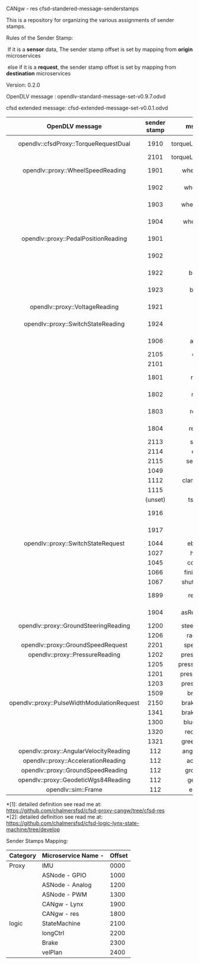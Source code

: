 CANgw - res  cfsd-standered-message-senderstamps

This is a repository for organizing the various assignments of sender stamps. 


Rules of the Sender Stamp:

​	If it is a **sensor** data, The sender stamp offset is set by mapping from **origin** microservices

​	else if it is a **request**, the sender stamp offset is set by mapping from **destination** microservices

Version: 0.2.0

OpenDLV message : opendlv-standard-message-set-v0.9.7.odvd

cfsd extended message: cfsd-extended-message-set-v0.0.1.odvd

|               OpenDLV message               | sender stamp |      msg content       | sensor/req |      unit       | origin      | Desitnation |
| :-----------------------------------------: | :----------: | :--------------------: | :--------: | :-------------: | ----------- | ----------- |
|    opendlv::cfsdProxy::TorqueRequestDual    |     1910     | torqueLeft&torqueRight |    req     |    0~2400cNm    | StateM      | CANgw-Lynx  |
|                                             |     2101     | torqueLeft&torqueRight |    req     |    0~2400cNm    | longCtrl    | StateM      |
|      opendlv::proxy::WheelSpeedReading      |     1901     |     wheelRareRight     |   sensor   |      Km/h       | CANgw-Lynx  |             |
|                                             |     1902     |     wheelRareLeft      |   sensor   |      Km/h       | CANgw-Lynx  |             |
|                                             |     1903     |    wheelFrontRight     |   sensor   |      Km/h       | CANgw-Lynx  |             |
|                                             |     1904     |     wheelFrontLeft     |   sensor   |      Km/h       | CANgw-Lynx  |             |
|    opendlv::proxy::PedalPositionReading     |     1901     |         brake          |   sensor   |        %        | CANgw-Lynx  |             |
|                                             |     1902     |        throttle        |   sensor   |        %        | CANgw-Lynx  |             |
|                                             |     1922     |       brakeFront       |   sensor   |        %        | CANgw-Lynx  |             |
|                                             |     1923     |       brakeRear        |   sensor   |        %        | CANgw-Lynx  |             |
|       opendlv::proxy::VoltageReading        |     1921     |         accSoC         |   sensor   | State of Charge | CANgw-Lynx  |             |
|     opendlv::proxy::SwitchStateReading      |     1924     |        dlStatus        |   sensor   |       0/1       | CANgw-Lynx  |             |
|                                             |     1906     |       asMission        |   sensor   |       0-8       | CANgw-Lynx  |             |
|                                             |     2105     |        ebsFault        |   sensor   |      bool       | StateM      |             |
|                                             |     2101     |        asState         |   sensor   |   states*[2]    | StateM      |             |
|                                             |     1801     |       resStatus        |   sensor   |     0/1*[1]     | CANgw - res |             |
|                                             |     1802     |        resEStop        |   sensor   |    0/128*[1]    | CANgw - res |             |
|                                             |     1803     |       resQuality       |   sensor   |    0-100*[1]    | CANgw - res |             |
|                                             |     1804     |       resButtons       |   sensor   |   1/3/5/7*[1]   | CANgw - res |             |
|                                             |     2113     |       steerFault       |   sensor   |      bool       | StateM      |             |
|                                             |     2114     |        ebsState        |   sensor   |     0-2*[2]     | StateM      |             |
|                                             |     2115     |      serviceValve      |   sensor   |      bool       | StateM      |             |
|                                             |     1049     |         ebsOk          |   sensor   |      bool       | ASNode      |             |
|                                             |     1112     |     clampExtended      |   sensor   |      bool       | ASNode      |             |
|                                             |     1115     |          asms          |   sensor   |      bool       | ASNode      |             |
|                                             |   (unset)    |      tsActivated       |   sensor   |      bool       | ASNode      |             |
|                                             |     1916     |         KnobR          |   sensor   |    1-12 int     | CANgw-Lynx  |             |
|                                             |     1917     |         NnobL          |   sensor   |    1-12 int     | CANgw-Lynx  |             |
|     opendlv::proxy::SwitchStateRequest      |     1044     |       ebsSpeaker       |    req     |      bool       | StateM      |             |
|                                             |     1027     |       heartBeat        |    req     |      bool       | StateM      |             |
|                                             |     1045     |       compressor       |    req     |      bool       | StateM      |             |
|                                             |     1066     |     finishedSignal     |    req     |      bool       | StateM      |             |
|                                             |     1067     |     shutdownSignal     |    req     |      bool       | StateM      |             |
|                                             |     1899     |     resInitialize      |    req     | Don't Care*[1]  | StateM      | CANgw-Res   |
|                                             |     1904     |     asReadyToDrive     |    req     |       1/0       | StateM      | CANgw-Lynx  |
|    opendlv::proxy::GroundSteeringReading    |     1200     |    steeringPosition    |   sensor   |       mm        | ASNode      |             |
|                                             |     1206     |      rackPosition      |   sensor   |       mm        | ASNode      |             |
|      opendlv::proxy::GroundSpeedRequest     |     2201     |      speedRequest      |    req     |       m/s       | velPlan     |  longctrl   |
|       opendlv::proxy::PressureReading       |     1202     |    pressureService     |   sensor   |       bar       | ASNode      |             |
|                                             |     1205     |   pressureRegulator    |   sensor   |       bar       | ASNode      |             |
|                                             |     1201     |    pressureEBSLine     |   sensor   |       bar       | ASNode      |             |
|                                             |     1203     |     pressureEBSAct     |   sensor   |       bar       | ASNode      |             |
|                                             |     1509     |      brakeTarget       |   sensor   |                 | ?           |             |
| opendlv::proxy::PulseWidthModulationRequest |     2150     |     brakeDutyCycle     |    req     |   dutyCycles    | Brake       | StateM      |
|                                             |     1341     |     brakeDutyCycle     |    req     |   dutyCycles    | StateM      | ASNode      |
|                                             |     1300     |     blueAssiSignal     |    req     |   dutyCycles    | StateM      | ASNode      |
|                                             |     1320     |     redAssiSignal      |    req     |   dutyCycles    | StateM      | ASNode      |
|                                             |     1321     |    greenAssiSignal     |    req     |   dutyCycles    | StateM      | ASNode      |
|   opendlv::proxy::AngularVelocityReading    |     112      |    angularVelocity     |   sensor   |      rad/s      | imu         |             |
|     opendlv::proxy::AccelerationReading     |     112      |      acceleration      |   sensor   |      m/s^2      | imu         |             |
|     opendlv::proxy::GroundSpeedReading      |     112      |      groundSpeed       |   sensor   |       m/s       | imu         |             |
|    opendlv::proxy::GeodeticWgs84Reading     |     112      |      geolocation       |   sensor   |       deg       | imu         |             |
|             opendlv::sim::Frame             |     112      |       eulerAngle       |   sensor   |       deg       | imu         |             |

*[1]: detailed definition see read me at:  https://github.com/chalmersfsd/cfsd-proxy-cangw/tree/cfsd-res  
*[2]: detailed definition see read me at:  https://github.com/chalmersfsd/cfsd-logic-lynx-state-machine/tree/develop

Sender Stamps Mapping:

| Category | Microservice Name - | Offset |
| -------- | ------------------- | ------ |
| Proxy    | IMU                 | 0000   |
|          | ASNode - GPIO       | 1000   |
|          | ASNode - Analog     | 1200   |
|          | ASNode - PWM        | 1300   |
|          | CANgw - Lynx        | 1900   |
|          | CANgw - res         | 1800   |
| logic    | StateMachine        | 2100   |
|          | longCtrl            | 2200   |
|          | Brake               | 2300   |
|          | velPlan             | 2400   |

